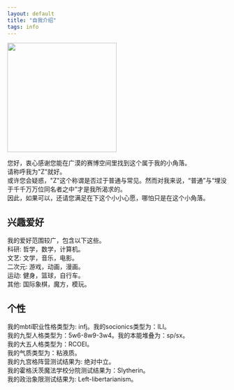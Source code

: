 ```yaml
---
layout: default
title: "自我介绍"
tags: info
---
```

<img src="https://i.pinimg.com/originals/bc/10/f9/bc10f964a195fdee76e749bf0f552c30.jpg" width="250" height="" alt=""/>
  
您好，衷心感谢您能在广漠的赛博空间里找到这个属于我的小角落。  
请称呼我为"Z"就好。  
或许您会疑惑，"Z"这个称谓是否过于普通与常见。然而对我来说，“普通”与“埋没于千千万万位同名者之中”才是我所渴求的。  
因此，如果可以，还请您满足在下这个小小心愿，哪怕只是在这个小角落。
  
## 兴趣爱好  
我的爱好范围较广，包含以下这些。  
  科研: 哲学，数学，计算机。  
  文艺: 文学，音乐，电影。  
  二次元: 游戏，动画，漫画。  
  运动: 健身，篮球，自行车。    
  其他: 国际象棋，魔方，模玩。  
  
## 个性
我的mbti职业性格类型为: infj。我的socionics类型为：ILI。  
我的九型人格类型为：5w6-8w9-3w4。我的本能堆叠为：sp/sx。  
我的大五人格类型为：RCOEI。  
我的气质类型为：粘液质。  
我的九宫格阵营测试结果为: 绝对中立。  
我的霍格沃茨魔法学校分院测试结果为：Slytherin。  
我的政治象限测试结果为: Left-libertarianism。  
      

